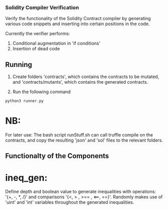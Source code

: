 ### Solidity Compiler Verification

Verify the functionality of the Solidity Contract compiler by generating various code snippets and inserting into certain positions in the code.

Currently the verifier performs:
1. Conditional augmentation in 'if conditions'
2. Insertion of dead code

## Running 

1. Create folders 'contracts', which contains the contracts to be mutated, and 'contracts/mutants', which contains the generated contracts.

2. Run the following command

```
python3 runner.py
```

# NB: 
For later use: The bash script runStuff.sh can call truffle compile on the contracts, and copy the resulting 'json' and 'sol' files to the relevant folders. 

## Functionalty of the Components

# ineq_gen:
Define depth and boolean value to generate inequalities with operations: '{+, -, *, /}' and comparisons '{<, > , >== , <==, ==}'. Randomly makes use of 'uint' and 'int' variables throughout the generated inequalities.

